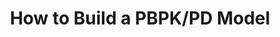 ---
title:  How to Build a PBPK/PD Model
description: >
  This tutorial introduces the fundamental concepts of PBPK/PD modeling with a special focus
  on practical implementation in a typical PBPK model building workflow.
full_url: http://onlinelibrary.wiley.com/doi/10.1002/psp4.12134/full
icon: file-text-o
---